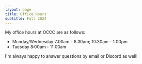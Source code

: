 ```yaml
---
layout: page
title: Office Hours
subtitle: Fall 2024
---
```


My office hours at OCCC are as follows:
- Monday/Wednesday 7:00am - 8:30am; 10:30am - 1:00pm
- Tuesday 8:00am - 11:00am

I'm always happy to answer questions by email or Discord as well!
